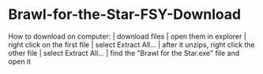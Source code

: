 # Brawl-for-the-Star-FSY-Download
How to download on computer: |
download files |
open them in explorer |
right click on the first file |
select Extract All... |
after it unzips, right click the other file |
select Extract All... |
find the "Brawl for the Star.exe" file and open it
